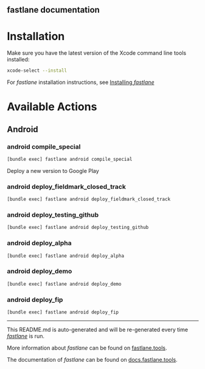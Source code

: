 fastlane documentation
----

# Installation

Make sure you have the latest version of the Xcode command line tools installed:

```sh
xcode-select --install
```

For _fastlane_ installation instructions, see [Installing _fastlane_](https://docs.fastlane.tools/#installing-fastlane)

# Available Actions

## Android

### android compile_special

```sh
[bundle exec] fastlane android compile_special
```

Deploy a new version to Google Play

### android deploy_fieldmark_closed_track

```sh
[bundle exec] fastlane android deploy_fieldmark_closed_track
```



### android deploy_testing_github

```sh
[bundle exec] fastlane android deploy_testing_github
```



### android deploy_alpha

```sh
[bundle exec] fastlane android deploy_alpha
```



### android deploy_demo

```sh
[bundle exec] fastlane android deploy_demo
```



### android deploy_fip

```sh
[bundle exec] fastlane android deploy_fip
```



----

This README.md is auto-generated and will be re-generated every time [_fastlane_](https://fastlane.tools) is run.

More information about _fastlane_ can be found on [fastlane.tools](https://fastlane.tools).

The documentation of _fastlane_ can be found on [docs.fastlane.tools](https://docs.fastlane.tools).
